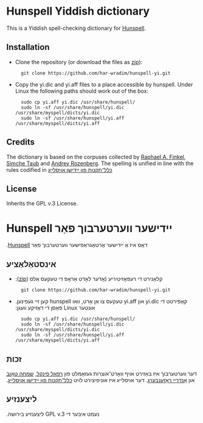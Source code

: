 Hunspell Yiddish dictionary
===========================

This is a Yiddish spell-checking dictionary for [Hunspell](http://hunspell.sourceforge.net/).

Installation
------------

* Clone the repository (or download the files as [zip](https://github.com/har-wradim/hunspell-yi/archive/master.zip)):

        git clone https://github.com/har-wradim/hunspell-yi.git

* Copy the yi.dic and yi.aff files to a place accessible by hunspell. Under Linux the following paths should work out of the box:

        sudo cp yi.aff yi.dic /usr/share/hunspell/
        sudo ln -sf /usr/share/hunspell/yi.dic /usr/share/myspell/dicts/yi.dic
        sudo ln -sf /usr/share/hunspell/yi.aff /usr/share/myspell/dicts/yi.aff

Credits
-------

The dictionary is based on the corpuses collected by [Raphael A. Finkel](http://www.cs.uky.edu/~raphael/yiddish.html), [Simche Taub](http://jidysz.net/) and [Andrey Rozenberg](https://github.com/har-wradim). The spelling is unified in line with the rules codified in [כלל־תקנות פון יידישן אויסלייג](http://defendinghistory.com/wp-content/uploads/2015/06/klal_takones.html)

License
-------

Inherits the GPL v.3 License.


&#x202b;יידישער ווערטערבוך פאַר Hunspell
=============================

&#x202b;דאָס איז אַ יידישער אָרטאָגראַפישער ווערטערבוך פאַר [Hunspell](http://hunspell.sourceforge.net/).

אינסטאַלאַציע
------------

* &#x202b;קלאָנירט די רעפּאָזיטיריע (אָדער לאָדט אַראָפּ די טעקעס אַלס ([zip](https://github.com/har-wradim/hunspell-yi/archive/master.zip)):

        git clone https://github.com/har-wradim/hunspell-yi.git

* &#x202b;קאָפּירטט די yi.dic און yi.aff טעקעס צו אַן אָרט, וואו hunspell קען זיי געפינען. אונטער Linux פּאַסן די דאָזיקע וועגן:

        sudo cp yi.aff yi.dic /usr/share/hunspell/
        sudo ln -sf /usr/share/hunspell/yi.dic /usr/share/myspell/dicts/yi.dic
        sudo ln -sf /usr/share/hunspell/yi.aff /usr/share/myspell/dicts/yi.aff

זכות
----

&#x202b;דער ווערטערבוך איז באַזירט אויף וואָרט־אוצרות געזאַמלט פון [רפאל פינקל](http://www.cs.uky.edu/~raphael/yiddish.html), [שמחה טאַוב](http://jidysz.net/) און [אַנדריי ראָזענבערג](https://github.com/har-wradim). דער אויסלייג איז אוניפיצירט לויט [כלל־תקנות פון יידישן אויסלייג](http://defendinghistory.com/wp-content/uploads/2015/06/klal_takones.html).
 

ליצענזיע
-------

&#x202b;נעמט איבער די GPL v.3 ליצענזיע בירושה.
